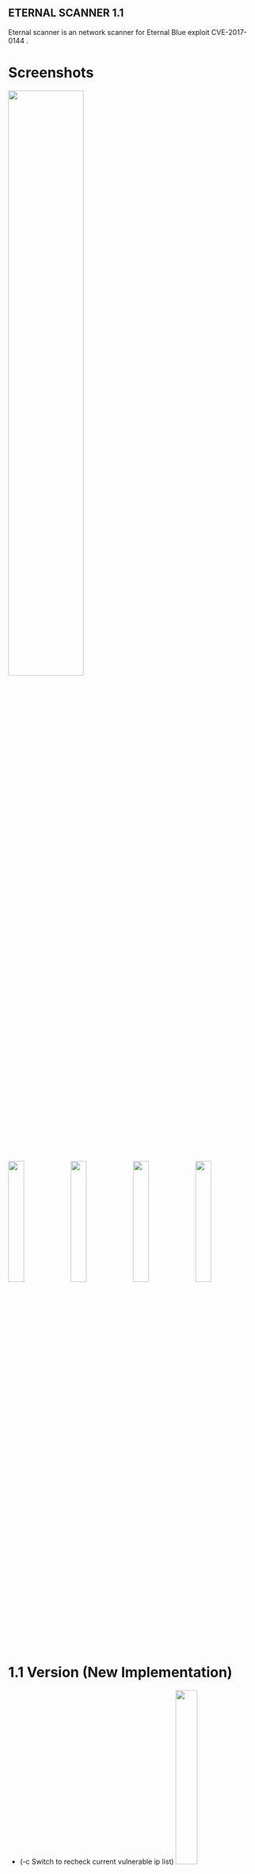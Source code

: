 ## ETERNAL SCANNER 1.1

Eternal scanner is an network scanner for Eternal Blue exploit CVE-2017-0144 .

# Screenshots
<img src="https://s24.postimg.org/guwhjz9rp/image.png" width="55%"></img>

<img src="https://s21.postimg.org/45d8z2fmv/image.png" width="25%"></img><img src="https://s11.postimg.org/5rmdqf0jn/image.png" width="25%"></img><img src="https://s4.postimg.org/jc6tbsxx9/image.png" width="25%"></img><img src="https://s13.postimg.org/hsjofgyzr/image.png" width="25%"></img>

# 1.1 Version (New Implementation)
- (-c Switch to recheck current vulnerable ip list)
<img src="https://s1.postimg.org/3rywvvc0f/image.png" width="30%"></img>

# Requirements
- masscan
- metasploit-framework

# How to Install
- git clone https://github.com/peterpt/eternal_scanner.git
- cd eternal_scanner && ./escan
- OR ./escan -h (to change scanner speed)

# Install Requirements
- apt-get install masscan metasploit-framework
